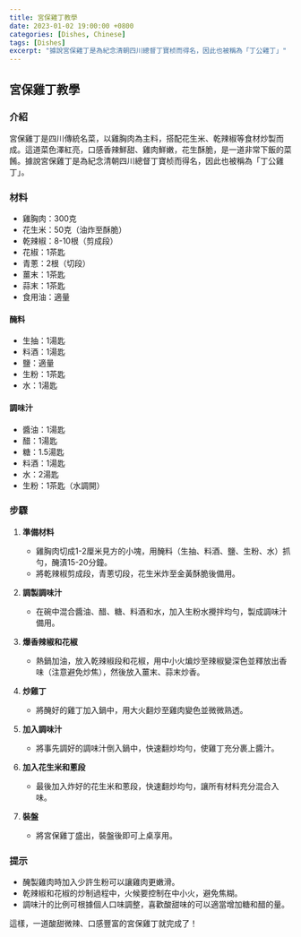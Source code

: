 ```yaml
---
title: 宮保雞丁教學
date: 2023-01-02 19:00:00 +0800
categories: [Dishes, Chinese]
tags: [Dishes] 
excerpt: "據說宮保雞丁是為紀念清朝四川總督丁寶桢而得名，因此也被稱為「丁公雞丁」"
---
```


## 宮保雞丁教學

### 介紹
宮保雞丁是四川傳統名菜，以雞胸肉為主料，搭配花生米、乾辣椒等食材炒製而成。這道菜色澤紅亮，口感香辣鮮甜、雞肉鮮嫩，花生酥脆，是一道非常下飯的菜餚。據說宮保雞丁是為紀念清朝四川總督丁寶桢而得名，因此也被稱為「丁公雞丁」。

### 材料
- 雞胸肉：300克
- 花生米：50克（油炸至酥脆）
- 乾辣椒：8-10根（剪成段）
- 花椒：1茶匙
- 青蔥：2根（切段）
- 薑末：1茶匙
- 蒜末：1茶匙
- 食用油：適量

#### 醃料
- 生抽：1湯匙
- 料酒：1湯匙
- 鹽：適量
- 生粉：1茶匙
- 水：1湯匙

#### 調味汁
- 醬油：1湯匙
- 醋：1湯匙
- 糖：1.5湯匙
- 料酒：1湯匙
- 水：2湯匙
- 生粉：1茶匙（水調開）

### 步驟

1. **準備材料**  
   - 雞胸肉切成1-2厘米見方的小塊，用醃料（生抽、料酒、鹽、生粉、水）抓勻，醃漬15-20分鐘。
   - 將乾辣椒剪成段，青蔥切段，花生米炸至金黃酥脆後備用。

2. **調製調味汁**  
   - 在碗中混合醬油、醋、糖、料酒和水，加入生粉水攪拌均勻，製成調味汁備用。

3. **爆香辣椒和花椒**  
   - 熱鍋加油，放入乾辣椒段和花椒，用中小火煸炒至辣椒變深色並釋放出香味（注意避免炒焦），然後放入薑末、蒜末炒香。

4. **炒雞丁**  
   - 將醃好的雞丁加入鍋中，用大火翻炒至雞肉變色並微微熟透。

5. **加入調味汁**  
   - 將事先調好的調味汁倒入鍋中，快速翻炒均勻，使雞丁充分裹上醬汁。

6. **加入花生米和蔥段**  
   - 最後加入炸好的花生米和蔥段，快速翻炒均勻，讓所有材料充分混合入味。

7. **裝盤**  
   - 將宮保雞丁盛出，裝盤後即可上桌享用。

### 提示
- 醃製雞肉時加入少許生粉可以讓雞肉更嫩滑。
- 乾辣椒和花椒的炒制過程中，火候要控制在中小火，避免焦糊。
- 調味汁的比例可根據個人口味調整，喜歡酸甜味的可以適當增加糖和醋的量。

這樣，一道酸甜微辣、口感豐富的宮保雞丁就完成了！

